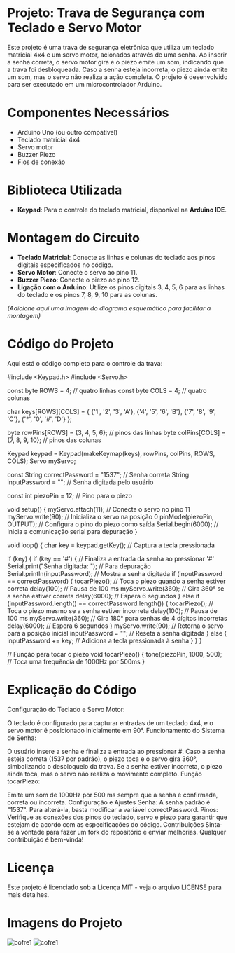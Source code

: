 # Projeto: Trava de Segurança com Teclado e Servo Motor

Este projeto é uma trava de segurança eletrônica que utiliza um teclado matricial 4x4 e um servo motor, acionados através de uma senha. Ao inserir a senha correta, o servo motor gira e o piezo emite um som, indicando que a trava foi desbloqueada. Caso a senha esteja incorreta, o piezo ainda emite um som, mas o servo não realiza a ação completa. O projeto é desenvolvido para ser executado em um microcontrolador Arduino.

# Componentes Necessários

- Arduino Uno (ou outro compatível)
- Teclado matricial 4x4
- Servo motor
- Buzzer Piezo
- Fios de conexão

# Biblioteca Utilizada

- **Keypad**: Para o controle do teclado matricial, disponível na **Arduino IDE**.

# Montagem do Circuito

- **Teclado Matricial**: Conecte as linhas e colunas do teclado aos pinos digitais especificados no código.
- **Servo Motor**: Conecte o servo ao pino 11.
- **Buzzer Piezo**: Conecte o piezo ao pino 12.
- **Ligação com o Arduino**: Utilize os pinos digitais 3, 4, 5, 6 para as linhas do teclado e os pinos 7, 8, 9, 10 para as colunas.

*(Adicione aqui uma imagem do diagrama esquemático para facilitar a montagem)*

# Código do Projeto

Aqui está o código completo para o controle da trava:

#include <Keypad.h>
#include <Servo.h>

const byte ROWS = 4; // quatro linhas
const byte COLS = 4; // quatro colunas

char keys[ROWS][COLS] = {
  {'1', '2', '3', 'A'},
  {'4', '5', '6', 'B'},
  {'7', '8', '9', 'C'},
  {'*', '0', '#', 'D'}
};

byte rowPins[ROWS] = {3, 4, 5, 6}; // pinos das linhas
byte colPins[COLS] = {7, 8, 9, 10}; // pinos das colunas

Keypad keypad = Keypad(makeKeymap(keys), rowPins, colPins, ROWS, COLS);
Servo myServo;

const String correctPassword = "1537"; // Senha correta
String inputPassword = ""; // Senha digitada pelo usuário

const int piezoPin = 12; // Pino para o piezo

void setup() {
  myServo.attach(11); // Conecta o servo no pino 11
  myServo.write(90); // Inicializa o servo na posição 0
  pinMode(piezoPin, OUTPUT); // Configura o pino do piezo como saída
  Serial.begin(6000); // Inicia a comunicação serial para depuração
}

void loop() {
  char key = keypad.getKey(); // Captura a tecla pressionada

  if (key) {
    if (key == '#') { // Finaliza a entrada da senha ao pressionar '#'
      Serial.print("Senha digitada: "); // Para depuração
      Serial.println(inputPassword); // Mostra a senha digitada
      if (inputPassword == correctPassword) {
        tocarPiezo(); // Toca o piezo quando a senha estiver correta
        delay(100); // Pausa de 100 ms
        myServo.write(360); // Gira 360° se a senha estiver correta
        delay(6000); // Espera 6 segundos
      } else if (inputPassword.length() == correctPassword.length()) {
        tocarPiezo(); // Toca o piezo mesmo se a senha estiver incorreta
        delay(100); // Pausa de 100 ms
        myServo.write(360); // Gira 180° para senhas de 4 dígitos incorretas
        delay(6000); // Espera 6 segundos
      }
      myServo.write(90); // Retorna o servo para a posição inicial
      inputPassword = ""; // Reseta a senha digitada
    } else {
      inputPassword += key; // Adiciona a tecla pressionada à senha
    }
  }
}

// Função para tocar o piezo
void tocarPiezo() {
  tone(piezoPin, 1000, 500); // Toca uma frequência de 1000Hz por 500ms
}

# Explicação do Código
Configuração do Teclado e Servo Motor:

O teclado é configurado para capturar entradas de um teclado 4x4, e o servo motor é posicionado inicialmente em 90°.
Funcionamento do Sistema de Senha:

O usuário insere a senha e finaliza a entrada ao pressionar #.
Caso a senha esteja correta (1537 por padrão), o piezo toca e o servo gira 360°, simbolizando o desbloqueio da trava.
Se a senha estiver incorreta, o piezo ainda toca, mas o servo não realiza o movimento completo.
Função tocarPiezo:

Emite um som de 1000Hz por 500 ms sempre que a senha é confirmada, correta ou incorreta.
Configuração e Ajustes
Senha: A senha padrão é "1537". Para alterá-la, basta modificar a variável correctPassword.
Pinos: Verifique as conexões dos pinos do teclado, servo e piezo para garantir que estejam de acordo com as especificações do código.
Contribuições
Sinta-se à vontade para fazer um fork do repositório e enviar melhorias. Qualquer contribuição é bem-vinda!

# Licença
Este projeto é licenciado sob a Licença MIT - veja o arquivo LICENSE para mais detalhes.

# Imagens do Projeto

![cofre1](https://github.com/user-attachments/assets/672aab99-f5dd-4418-b85a-6a1d0db5a705)
![cofre1](https://github.com/user-attachments/assets/f4903d5f-5c54-4f46-8fd8-6404782f9b68)
